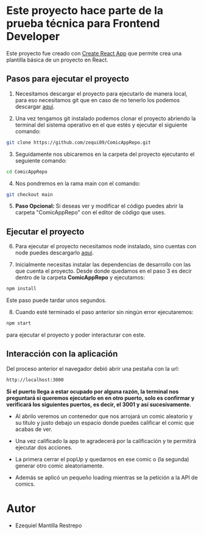 # Este proyecto hace parte de la prueba técnica para Frontend Developer

Este proyecto fue creado con [Create React App](https://github.com/facebook/create-react-app) que permite crea una plantilla básica de un proyecto en React.

## Pasos para ejecutar el proyecto

1. Necesitamos descargar el proyecto para ejecutarlo de manera local, para eso necesitamos git que en caso de no tenerlo los podemos descargar [aquí](https://git-scm.com).

2. Una vez tengamos git instalado podemos clonar el proyecto abriendo la terminal del sistema operativo en el que estés y ejecutar el siguiente comando:

```bash
git clone https://github.com/zequi09/ComicAppRepo.git
```

3. Seguidamente nos ubicaremos en la carpeta del proyecto ejecutanto el seguiente comando:

```bash
cd ComicAppRepo
```

4. Nos pondremos en la rama main con el comando:

```bash
git checkout main
```

5. **Paso Opcional:** Si deseas ver y modificar el código puedes abrir la carpeta "ComicAppRepo" con el editor de código que uses.

## Ejecutar el proyecto

6. Para ejecutar el proyecto necesitamos node instalado, sino cuentas con node puedes descargarlo [aquí](https://nodejs.org/es/download/).

7. Inicialmente necesitas instalar las dependencias de desarrollo con las que cuenta el proyecto. Desde donde quedamos en el paso 3 es decir dentro de la carpeta **ComicAppRepo** y ejecutamos:

```bash
npm install
```

Este paso puede tardar unos segundos.

8. Cuando esté terminado el paso anterior sin ningún error ejecutaremos:

```bash
npm start
```

para ejecutar el proyecto y poder interacturar con este.

## Interacción con la aplicación

Del proceso anterior el navegador debió abrir una pestaña con la url:

```bash
http://localhost:3000
```

**Si el puerto llega a estar ocupado por alguna razón, la terminal nos preguntará si queremos ejecutarlo en en otro puerto, solo es confirmar y verificará los siguientes puertos, es decir, el 3001 y así sucesivamente.**

- Al abrilo veremos un contenedor que nos arrojará un comic aleatorio y su título y justo debajo un espacio donde puedes calificar el comic que acabas de ver.
- Una vez calificado la app te agradecerá por la calificación y te permitirá ejecutar dos acciones.
- La primera cerrar el popUp y quedarnos en ese comic o (la segunda) generar otro comic aleatoriamente.

- Además se aplicó un pequeño loading mientras se la petición a la API de comics.

# Autor

- Ezequiel Mantilla Restrepo
